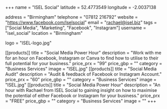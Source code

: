 +++
name = "ISEL Social"
latitude = 52.4773549
longitude = -2.0037138

address = "Birmingham"
telephone = "07812 216792"
website = "https://www.facebook.com/Iselsocial"
email = "rachael@isel.biz"
tags = ["Social Media", "Marketing", "Facebook", "Instagram"]
username = "isel_social"
location = "Birmingham"

logo = "ISEL-logo.jpg"

[[products]]
  title = "Social Media Power Hour"
  description = "Work with me for an hour on Facebook, Instagram or Canva to find how to utilise to their full potential for your business."
  price_prx = "99"
  price_gbp = ""
  category = "Business Services" 
  image = "ISEL.jpg"
[[products]]
  title = "Social Media Audit"
  description = "Audit & feedback of Facebook or Instagram Account."
  price_prx = "60"
  price_gbp = ""
  category = "Business Services" 
  image = "ISEL.jpg"
[[products]]
  title = "Social Media Power Hour"
  description = "An hour with Rachael from ISEL Social to gaining insight on how to maximise the potential of either Facebook or Instagram for your business."
  price_prx = "FREE"
  price_gbp = ""
  category = "Business Services" 
  image = ""
+++
